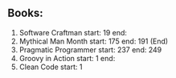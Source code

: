## Books:
1. Software Craftman start: 19 end: 
1. Mythical Man Month start: 175 end: 191 (End)
1. Pragmatic Programmer start: 237 end: 249
1. Groovy in Action start: 1 end:
1. Clean Code start: 1

